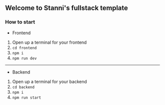## Welcome to Stanni's fullstack template

### How to start

- Frontend

1. Open up a terminal for your frontend
2. `cd frontend`
3. `npm i`
4. `npm run dev`

---

- Backend

1. Open up a terminal for your backend
2. `cd backend`
3. `npm i`
4. `npm run start`
